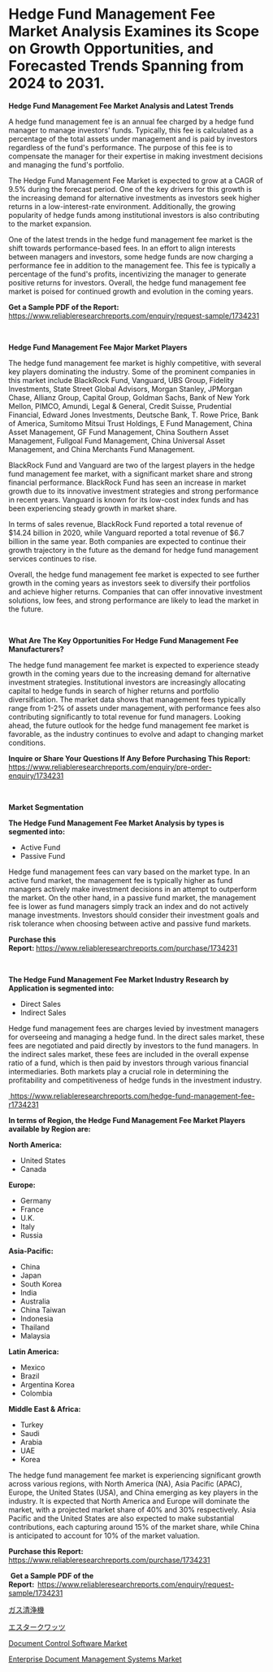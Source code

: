 <p><h1>Hedge Fund Management Fee Market Analysis Examines its Scope on Growth Opportunities, and Forecasted Trends Spanning from 2024 to 2031.</h1></p><p><strong>Hedge Fund Management Fee Market Analysis and Latest Trends</strong></p>
<p><p>A hedge fund management fee is an annual fee charged by a hedge fund manager to manage investors' funds. Typically, this fee is calculated as a percentage of the total assets under management and is paid by investors regardless of the fund's performance. The purpose of this fee is to compensate the manager for their expertise in making investment decisions and managing the fund's portfolio.</p><p>The Hedge Fund Management Fee Market is expected to grow at a CAGR of 9.5% during the forecast period. One of the key drivers for this growth is the increasing demand for alternative investments as investors seek higher returns in a low-interest-rate environment. Additionally, the growing popularity of hedge funds among institutional investors is also contributing to the market expansion.</p><p>One of the latest trends in the hedge fund management fee market is the shift towards performance-based fees. In an effort to align interests between managers and investors, some hedge funds are now charging a performance fee in addition to the management fee. This fee is typically a percentage of the fund's profits, incentivizing the manager to generate positive returns for investors. Overall, the hedge fund management fee market is poised for continued growth and evolution in the coming years.</p></p>
<p><strong>Get a Sample PDF of the Report:&nbsp;</strong> <a href="https://www.reliableresearchreports.com/enquiry/request-sample/1734231">https://www.reliableresearchreports.com/enquiry/request-sample/1734231</a></p>
<p>&nbsp;</p>
<p><strong>Hedge Fund Management Fee Major Market Players</strong></p>
<p><p>The hedge fund management fee market is highly competitive, with several key players dominating the industry. Some of the prominent companies in this market include BlackRock Fund, Vanguard, UBS Group, Fidelity Investments, State Street Global Advisors, Morgan Stanley, JPMorgan Chase, Allianz Group, Capital Group, Goldman Sachs, Bank of New York Mellon, PIMCO, Amundi, Legal & General, Credit Suisse, Prudential Financial, Edward Jones Investments, Deutsche Bank, T. Rowe Price, Bank of America, Sumitomo Mitsui Trust Holdings, E Fund Management, China Asset Management, GF Fund Management, China Southern Asset Management, Fullgoal Fund Management, China Universal Asset Management, and China Merchants Fund Management.</p><p>BlackRock Fund and Vanguard are two of the largest players in the hedge fund management fee market, with a significant market share and strong financial performance. BlackRock Fund has seen an increase in market growth due to its innovative investment strategies and strong performance in recent years. Vanguard is known for its low-cost index funds and has been experiencing steady growth in market share.</p><p>In terms of sales revenue, BlackRock Fund reported a total revenue of $14.24 billion in 2020, while Vanguard reported a total revenue of $6.7 billion in the same year. Both companies are expected to continue their growth trajectory in the future as the demand for hedge fund management services continues to rise.</p><p>Overall, the hedge fund management fee market is expected to see further growth in the coming years as investors seek to diversify their portfolios and achieve higher returns. Companies that can offer innovative investment solutions, low fees, and strong performance are likely to lead the market in the future.</p></p>
<p>&nbsp;</p>
<p><strong>What Are The Key Opportunities For Hedge Fund Management Fee Manufacturers?</strong></p>
<p><p>The hedge fund management fee market is expected to experience steady growth in the coming years due to the increasing demand for alternative investment strategies. Institutional investors are increasingly allocating capital to hedge funds in search of higher returns and portfolio diversification. The market data shows that management fees typically range from 1-2% of assets under management, with performance fees also contributing significantly to total revenue for fund managers. Looking ahead, the future outlook for the hedge fund management fee market is favorable, as the industry continues to evolve and adapt to changing market conditions.</p></p>
<p><strong>Inquire or Share Your Questions If Any Before Purchasing This Report:</strong> <a href="https://www.reliableresearchreports.com/enquiry/pre-order-enquiry/1734231">https://www.reliableresearchreports.com/enquiry/pre-order-enquiry/1734231</a></p>
<p>&nbsp;</p>
<p><strong>Market Segmentation</strong></p>
<p><strong>The Hedge Fund Management Fee Market Analysis by types is segmented into:</strong></p>
<p><ul><li>Active Fund</li><li>Passive Fund</li></ul></p>
<p><p>Hedge fund management fees can vary based on the market type. In an active fund market, the management fee is typically higher as fund managers actively make investment decisions in an attempt to outperform the market. On the other hand, in a passive fund market, the management fee is lower as fund managers simply track an index and do not actively manage investments. Investors should consider their investment goals and risk tolerance when choosing between active and passive fund markets.</p></p>
<p><strong>Purchase this Report:&nbsp;</strong><a href="https://www.reliableresearchreports.com/purchase/1734231">https://www.reliableresearchreports.com/purchase/1734231</a></p>
<p>&nbsp;</p>
<p><strong>The Hedge Fund Management Fee Market Industry Research by Application is segmented into:</strong></p>
<p><ul><li>Direct Sales</li><li>Indirect Sales</li></ul></p>
<p><p>Hedge fund management fees are charges levied by investment managers for overseeing and managing a hedge fund. In the direct sales market, these fees are negotiated and paid directly by investors to the fund managers. In the indirect sales market, these fees are included in the overall expense ratio of a fund, which is then paid by investors through various financial intermediaries. Both markets play a crucial role in determining the profitability and competitiveness of hedge funds in the investment industry.</p></p>
<p><a href="https://www.reliableresearchreports.com/hedge-fund-management-fee-r1734231">&nbsp;https://www.reliableresearchreports.com/hedge-fund-management-fee-r1734231</a></p>
<p><strong>In terms of Region, the Hedge Fund Management Fee Market Players available by Region are:</strong></p>
<p>
    <p> <strong> North America: </strong>
        <ul>
            <li>United States</li>
            <li>Canada</li>
        </ul>
        </p> 
    <p> <strong> Europe: </strong>
        <ul>
            <li>Germany</li>
            <li>France</li>
            <li>U.K.</li>
            <li>Italy</li>
            <li>Russia</li>
        </ul>
        </p> 
    <p> <strong> Asia-Pacific: </strong>
        <ul>
            <li>China</li>
            <li>Japan</li>
            <li>South Korea</li>
            <li>India</li>
            <li>Australia</li>
            <li>China Taiwan</li>
            <li>Indonesia</li>
            <li>Thailand</li>
            <li>Malaysia</li>
        </ul>
        </p> 
    <p> <strong> Latin America: </strong>
        <ul>
            <li>Mexico</li>
            <li>Brazil</li>
            <li>Argentina Korea</li>
            <li>Colombia</li>
        </ul>
        </p> 
    <p> <strong> Middle East & Africa: </strong>
        <ul>
            <li>Turkey</li>
            <li>Saudi</li>
            <li>Arabia</li>
            <li>UAE</li>
            <li>Korea</li>
        </ul>
    </p>
    </p>
<p><p>The hedge fund management fee market is experiencing significant growth across various regions, with North America (NA), Asia Pacific (APAC), Europe, the United States (USA), and China emerging as key players in the industry. It is expected that North America and Europe will dominate the market, with a projected market share of 40% and 30% respectively. Asia Pacific and the United States are also expected to make substantial contributions, each capturing around 15% of the market share, while China is anticipated to account for 10% of the market valuation.</p></p>
<p><strong>Purchase this Report: </strong><a href="https://www.reliableresearchreports.com/purchase/1734231">https://www.reliableresearchreports.com/purchase/1734231</a></p>
<p>&nbsp;<strong>Get a Sample PDF of the Report:&nbsp;&nbsp;</strong><a href="https://www.reliableresearchreports.com/enquiry/request-sample/1734231">https://www.reliableresearchreports.com/enquiry/request-sample/1734231</a></p>
<p><strong></strong></p>
<p><p><a href="https://github.com/qwpelcjko9242629/Market-Research-Report-List-3/blob/main/4495945181174.md">ガス清浄機</a></p><p><a href="https://github.com/gfggqjbfys368009/Market-Research-Report-List-3/blob/main/9775931181175.md">エスタークワッツ</a></p><p><a href="https://github.com/setiawananhar13/Market-Research-Report-List-1/blob/main/document-control-software-market.md">Document Control Software Market</a></p><p><a href="https://github.com/sahltyb2/Market-Research-Report-List-1/blob/main/enterprise-document-management-systems-market.md">Enterprise Document Management Systems Market</a></p></p>